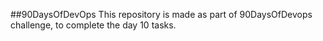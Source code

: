 ##90DaysOfDevOps
This repository is made as part of 90DaysOfDevops challenge, to complete the day 10 tasks.
